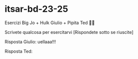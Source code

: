 # itsar-bd-23-25
Esercizi Big Jo + Hulk Giulio + Pipita Ted 💪🏽

Scrivete qualcosa per esercitarvi
[Rispondete sotto se riuscite]

Risposta Giulio: uellaaa!!!

Risposta Ted:
